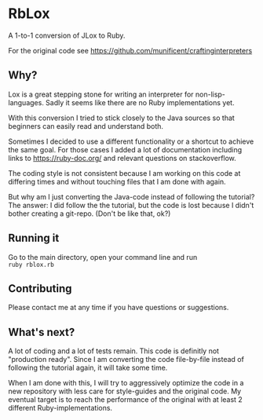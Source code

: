 # RbLox
A 1-to-1 conversion of JLox to Ruby.

For the original code see https://github.com/munificent/craftinginterpreters

## Why?

Lox is a great stepping stone for writing an interpreter for non-lisp-languages.
Sadly it seems like there are no Ruby implementations yet.

With this conversion I tried to stick closely to the Java sources so
that beginners can easily read and understand both.

Sometimes I decided to use a different functionality or a shortcut to
achieve the same goal. For those cases I added a lot of documentation
including links to https://ruby-doc.org/ and relevant questions on
stackoverflow.

The coding style is not consistent because I am working on this code at
differing times and without touching files that I am done with again.

But why am I just converting the Java-code instead of following the tutorial?
The answer: I did follow the the tutorial, but the code is lost because I 
didn't bother creating a git-repo. (Don't be like that, ok?)

## Running it

Go to the main directory, open your command line and run  
``ruby rblox.rb``

## Contributing

Please contact me at any time if you have questions or suggestions.

## What's next?

A lot of coding and a lot of tests remain. This code is definitly not
"production ready". Since I am converting the code file-by-file
instead of following the tutorial again, it will take some time.

When I am done with this, I will try to aggressively optimize the code in 
a new repository with less care for style-guides and the original code.
My eventual target is to reach the performance of the original with
at least 2 different Ruby-implementations.
